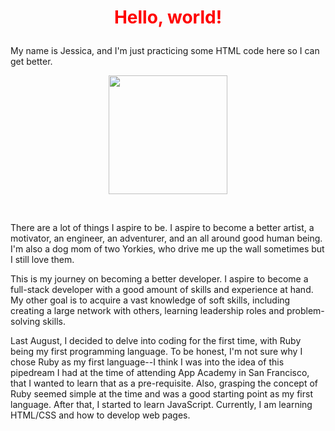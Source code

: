 <center><h1><p style="color:red;"> Hello, world!</p></h1></center>

<p> My name is Jessica, and I'm just practicing some HTML code here so I can get better.
<p><center><img src ="http://i1380.photobucket.com/albums/ah200/jyin978/1_zpsoy5ozhxm.jpg" width ="190" height ="190"></center>
 
<br><p>There are a lot of things I aspire to be. I aspire to become a better artist, a motivator, an engineer, an adventurer, and an all around good human being. I'm also a dog mom of two Yorkies, who drive me up the wall sometimes but I still love them.

<p> This is my journey on becoming a better developer. I aspire to become a full-stack developer with a good amount of skills and experience at hand. My other goal is to acquire a vast knowledge of soft skills, including creating a large network with others, learning leadership roles and problem-solving skills. 

<p> Last August, I decided to delve into coding for the first time, with Ruby being my first programming language. To be honest, I'm not sure why I chose Ruby as my first language--I think I was into the idea of this pipedream I had at the time of attending App Academy in San Francisco, that I wanted to learn that as a pre-requisite. Also, grasping the concept of Ruby seemed simple at the time and was a good starting point as my first language. After that, I started to learn JavaScript. Currently, I am learning HTML/CSS and how to develop web pages.
  
  
